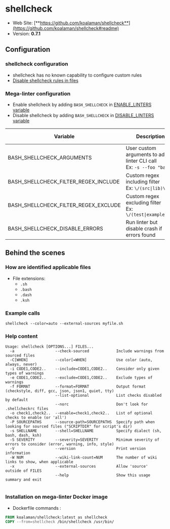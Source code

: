 <!-- markdownlint-disable MD033 MD041 -->
<!-- Generated by .automation/build.py, please do not update manually -->
# shellcheck

- Web Site: [**https://github.com/koalaman/shellcheck**](https://github.com/koalaman/shellcheck#readme)
- Version: **0.7.1**

## Configuration

### shellcheck configuration

- shellcheck has no known capability to configure custom rules
- [Disable shellcheck rules in files](https://github.com/koalaman/shellcheck/wiki/Ignore)

### Mega-linter configuration

- Enable shellcheck by adding `BASH_SHELLCHECK` in [ENABLE_LINTERS variable](index.md#activation-and-deactivation)
- Disable shellcheck by adding `BASH_SHELLCHECK` in [DISABLE_LINTERS variable](index.md#activation-and-deactivation)

| Variable | Description | Default value |
| ----------------- | -------------- | -------------- |
| BASH_SHELLCHECK_ARGUMENTS | User custom arguments to add in linter CLI call<br/>Ex: `-s --foo "bar"` |  |
| BASH_SHELLCHECK_FILTER_REGEX_INCLUDE | Custom regex including filter<br/>Ex: `\/(src\|lib)\/` | Include every file |
| BASH_SHELLCHECK_FILTER_REGEX_EXCLUDE | Custom regex excluding filter<br/>Ex: `\/(test\|examples)\/` | Exclude no file |
| BASH_SHELLCHECK_DISABLE_ERRORS | Run linter but disable crash if errors found | `false` |

## Behind the scenes

### How are identified applicable files

- File extensions:
  - `.sh`
  - `.bash`
  - `.dash`
  - `.ksh`


### Example calls

```shell
shellcheck --color=auto --external-sources myfile.sh
```


### Help content

```shell
Usage: shellcheck [OPTIONS...] FILES...
  -a                  --check-sourced            Include warnings from sourced files
  -C[WHEN]            --color[=WHEN]             Use color (auto, always, never)
  -i CODE1,CODE2..    --include=CODE1,CODE2..    Consider only given types of warnings
  -e CODE1,CODE2..    --exclude=CODE1,CODE2..    Exclude types of warnings
  -f FORMAT           --format=FORMAT            Output format (checkstyle, diff, gcc, json, json1, quiet, tty)
                      --list-optional            List checks disabled by default
                      --norc                     Don't look for .shellcheckrc files
  -o check1,check2..  --enable=check1,check2..   List of optional checks to enable (or 'all')
  -P SOURCEPATHS      --source-path=SOURCEPATHS  Specify path when looking for sourced files ("SCRIPTDIR" for script's dir)
  -s SHELLNAME        --shell=SHELLNAME          Specify dialect (sh, bash, dash, ksh)
  -S SEVERITY         --severity=SEVERITY        Minimum severity of errors to consider (error, warning, info, style)
  -V                  --version                  Print version information
  -W NUM              --wiki-link-count=NUM      The number of wiki links to show, when applicable
  -x                  --external-sources         Allow 'source' outside of FILES
                      --help                     Show this usage summary and exit


```

### Installation on mega-linter Docker image

- Dockerfile commands :
```dockerfile
FROM koalaman/shellcheck:latest as shellcheck
COPY --from=shellcheck /bin/shellcheck /usr/bin/
```

